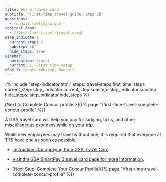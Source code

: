 ```yaml
---
title: Get a travel card
subtitle: "First-time travel guide: Step 1b"
questions:
  - ronnail.rawls@gsa.gov
redirect_from:
  - /first-time-travel-travel-card/
step_indicator:
  current_step: 2
  substep: 1b
  hide_steps: true
sidebar:
  navigation: travel
  current: 1. First time setup
cSpell: ignore substep, Ronnail
---
```


{% include "step-indicator.html"
steps: travel-steps.first_time_steps
current_step: step_indicator.current_step
substep: step_indicator.substep
hide_steps: step_indicator.hide_steps %}

<!-- prettier-ignore -->
[Next to Complete Concur profile >]({% page "/first-time-travel-complete-concur-profile" %})

A GSA travel card will help you pay for lodging, taxis, and other miscellaneous
expenses while on your trip.

While new employees may travel without one, it is required that everyone at TTS
have one as soon as possible.

- [Instructions for applying for a GSA Travel Card](https://insite.gsa.gov/employee-resources/acquisition-purchases-and-payments/gsa-travel-card/application-renewal-procedures)

- [Visit the GSA SmartPay 3 travel card page for more information](https://www.gsa.gov/travel/plan-a-trip/travel-charge-card).

- [Next Step: Complete Your Concur
Profile]({% page "/first-time-travel-complete-concur-profile" %})
